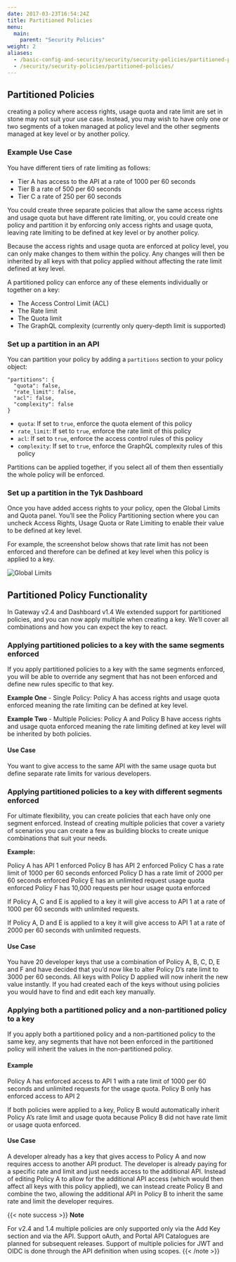 ```yaml
---
date: 2017-03-23T16:54:24Z
title: Partitioned Policies
menu:
  main:
    parent: "Security Policies"
weight: 2 
aliases:
  - /basic-config-and-security/security/security-policies/partitioned-policies/
  - /security/security-policies/partitioned-policies/
---
```


## Partitioned Policies

creating a policy where access rights, usage quota and rate limit are set in stone may not suit your use case. Instead, you may wish to have only one or two segments of a token managed at policy level and the other segments managed at key level or by another policy.

### Example Use Case

You have different tiers of rate limiting as follows:
 
* Tier A has access to the API at a rate of 1000 per 60 seconds
* Tier B a rate of 500 per 60 seconds
* Tier C a rate of 250 per 60 seconds

You could create three separate policies that allow the same access rights and usage quota but have different rate limiting, or, you could create one policy and partition it by enforcing only access rights and usage quota, leaving rate limiting to be defined at key level or by another policy. 

Because the access rights and usage quota are enforced at policy level, you can only make changes to them within the policy. Any changes will then be inherited by all keys with that policy applied without affecting the rate limit defined at key level.

A partitioned policy can enforce any of these elements individually or together on a key:

*   The Access Control Limit (ACL)
*   The Rate limit
*   The Quota limit
*   The GraphQL complexity (currently only query-depth limit is supported)

### Set up a partition in an API

You can partition your policy by adding a `partitions` section to your policy object:

```{.json}
"partitions": {
  "quota": false,
  "rate_limit": false,
  "acl": false,
  "complexity": false
}
```

*   `quota`: If set to `true`, enforce the quota element of this policy
*   `rate_limit`: If set to `true`, enforce the rate limit of this policy
*   `acl`: If set to `true`, enforce the access control rules of this policy
*   `complexity`: If set to `true`, enforce the GraphQL complexity rules of this policy

Partitions can be applied together, if you select all of them then essentially the whole policy will be enforced.

### Set up a partition in the Tyk Dashboard

Once you have added access rights to your policy, open the Global Limits and Quota panel. You’ll see the Policy Partitioning section where you can uncheck Access Rights, Usage Quota or Rate Limiting to enable their value to be defined at key level.

For example, the screenshot below shows that rate limit has not been enforced and therefore can be defined at key level when this policy is applied to a key.

![Global Limits](/docs/img/2.10/partitioned_policy_settings.png)

## Partitioned Policy Functionality

In Gateway v2.4 and Dashboard v1.4 We extended support for partitioned policies, and you can now apply multiple when creating a key. We’ll cover all combinations and how you can expect the key to react.



### Applying partitioned policies to a key with the same segments enforced

If you apply partitioned policies to a key with the same segments enforced, you will be able to override any segment that has not been enforced and define new rules specific to that key. 

**Example One** - Single Policy: Policy A has access rights and usage quota enforced meaning the rate limiting can be defined at key level.

**Example Two** - Multiple Policies: Policy A and Policy B have access rights and usage quota enforced meaning the rate limiting defined at key level will be inherited by both policies.

#### Use Case

You want to give access to the same API with the same usage quota but define separate rate limits for various developers.

### Applying partitioned policies to a key with different segments enforced

For ultimate flexibility, you can create policies that each have only one segment enforced. Instead of creating multiple policies that cover a variety of scenarios you can create a few as building blocks to create unique combinations that suit your needs. 

**Example:**

Policy A has API 1 enforced 
Policy B has API 2 enforced
Policy C has a rate limit of 1000 per 60 seconds enforced 
Policy D has a rate limit of 2000 per 60 seconds enforced
Policy E has an unlimited request usage quota enforced
Policy F has 10,000 requests per hour usage quota enforced

If Policy A, C and E is applied to a key it will give access to API 1 at a rate of 1000 per 60 seconds with unlimited requests. 

If Policy A, D and E is applied to a key it will give access to API 1 at a rate of 2000 per 60 seconds with unlimited requests. 

#### Use Case

You have 20 developer keys that use a combination of Policy A, B, C, D, E and F and have decided that you’d now like to alter Policy D’s rate limit to 3000 per 60 seconds. All keys with Policy D applied will now inherit the new value instantly. If you had created each of the keys without using policies you would have to find and edit each key manually.

### Applying both a partitioned policy and a non-partitioned policy to a key

If you apply both a partitioned policy and a non-partitioned policy to the same key, any segments that have not been enforced in the partitioned policy will inherit the values in the non-partitioned policy.

#### Example

Policy A has enforced access to API 1 with a rate limit of 1000 per 60 seconds and unlimited requests for the usage quota. 
Policy B only has enforced access to API 2

If both policies were applied to a key, Policy B would automatically inherit Policy A’s rate limit and usage quota because Policy B did not have rate limit or usage quota enforced.

#### Use Case

A developer already has a key that gives access to Policy A and now requires access to another API product. The developer is already paying for a specific rate and limit and just needs access to the additional API. Instead of editing Policy A to allow for the additional API access (which would then affect all keys with this policy applied), we can instead create Policy B and combine the two, allowing the additional API in Policy B to inherit the same rate and limit the developer requires.

{{< note success >}}
**Note**  

For v2.4 and 1.4 multiple policies are only supported only via the Add Key section and via the API.
Support oAuth, and Portal API Catalogues are planned for subsequent releases.
Support of multiple policies for JWT and OIDC is done through the API definition when using scopes.
{{< /note >}}
